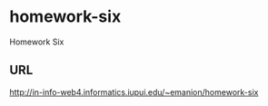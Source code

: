 # homework-six

Homework Six

## URL

http://in-info-web4.informatics.iupui.edu/~emanion/homework-six
